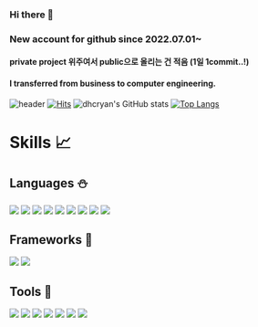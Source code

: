 ### Hi there 👋

### New account for github since 2022.07.01~
#### private project 위주여서 public으로 올리는 건 적음 (1일 1commit..!)
#### I transferred from business to computer engineering.

![header](https://capsule-render.vercel.app/api?type=waving&color=auto&height=300&section=header&text=welcome&fontSize=90)
[![Hits](https://hits.seeyoufarm.com/api/count/incr/badge.svg?url=https%3A%2F%2Fgithub.com%2Fdhcryan%2Fhit-counter&count_bg=%23643DC8&title_bg=%23555555&icon=fossa.svg&icon_color=%2322B468&title=hits&edge_flat=false)](https://hits.seeyoufarm.com)
![dhcryan's GitHub stats](https://github-readme-stats.vercel.app/api?username=dhcryan&show_icons=true&theme=highcontrast)
[![Top Langs](https://github-readme-stats.vercel.app/api/top-langs/?username=dhcryan&langs_count=8)](https://github.com/dhcryan/github-readme-stats)

# Skills :chart_with_upwards_trend:
## Languages :snowman:
<img src="https://img.shields.io/badge/Python-3766AB?style=flat-square&logo=Python&logoColor=white"/></a>
<img src="https://img.shields.io/badge/Python3-3776AB?style=flat-square&logo=Python&logoColor=white"/></a>
<img src="https://img.shields.io/badge/C++-F02E65?style=flat-square&logo=C%2B%2B&logoColor=white"/></a>
<img src="https://img.shields.io/badge/C-3CBDB1?style=flat-square&logo=C&logoColor=white"/></a>
<img src="https://img.shields.io/badge/R-3776AB?style=flat-square&logo=R&logoColor=white"/></a>
<img src="https://img.shields.io/badge/JavaScript-F7DF1E?style=flat-square&logo=JavaScript&logoColor=black"/></a>
<img src="https://img.shields.io/badge/HTML5-E34F26?style=flat-square&logo=HTML5&logoColor=green"/></a>
<img src="https://img.shields.io/badge/CSS3-1572B6?style=flat-square&logo=CSS3&logoColor=gray"/></a>
<img src="https://img.shields.io/badge/JAVA-007396?style=flat-square&logo=java&logoColor=white">

## Frameworks :high_brightness:
<img src="https://img.shields.io/badge/Spring-7ED321?style=flat-square&logo=Spring&logoColor=white"/></a>
<a href="https://www.reactjs.org" target="_blank"><img src="https://img.shields.io/badge/React-61DAFB?style=flat-square&logo=React&logoColor=white"/></a>

## Tools :gun:
<a href="https://git-scm.com" target="_blank"><img src="https://img.shields.io/badge/git-F05032?style=flat-square&logo=git&logoColor=white"/></a>
<a href="https://code.visualstudio.com" target="_blank"><img src="https://img.shields.io/badge/VSCode-007ACC?style=flat-square&logo=VisualStudioCode&logoColor=white"/></a>
<img src="https://img.shields.io/badge/linux-FCC624?style=flat-square&logo=linux&logoColor=black">
<img src="https://img.shields.io/badge/mysql-4479A1?style=flat-square&logo=mysql&logoColor=white">
<img src="https://img.shields.io/badge/Eclipse-007ACC?style=flat-square&logo=Eclipse IDE&logoColor=white"/></a>
<img src="https://img.shields.io/badge/IntelliJ-E6526F?style=flat-square&logo=IntelliJ IDEA&logoColor=white"/></a>
<img src="https://img.shields.io/badge/Docker-2496ED?style=flat-square&logo=Docker&logoColor=white"/></a>


<!--
**dhcryan/dhcryan** is a ✨ _special_ ✨ repository because its `README.md` (this file) appears on your GitHub profile.

Here are some ideas to get you started:

- 🔭 I’m currently working on ...
- 🌱 I’m currently learning ...
- 👯 I’m looking to collaborate on ...
- 🤔 I’m looking for help with ...
- 💬 Ask me about ...
- 📫 How to reach me: ...
- 😄 Pronouns: ...
- ⚡ Fun fact: ...
-->
